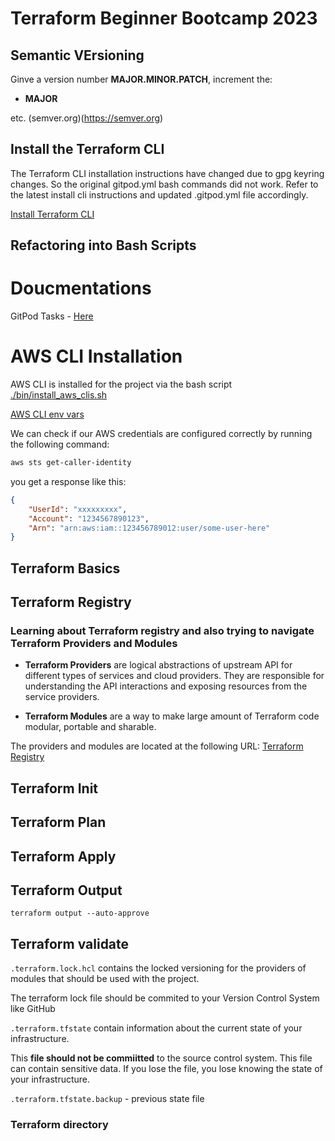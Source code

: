 # Terraform Beginner Bootcamp 2023

## Semantic VErsioning

Ginve a version number **MAJOR.MINOR.PATCH**, increment the: 

- **MAJOR** 


etc.
(semver.org)(https://semver.org)

## Install the Terraform CLI

The Terraform CLI installation instructions have changed due to gpg keyring changes. So the original gitpod.yml bash commands did not work. Refer to the latest install cli instructions and updated .gitpod.yml file accordingly.

[Install Terraform CLI](https://developer.hashicorp.com/terraform/tutorials/aws-get-started/install-cli)


## Refactoring into Bash Scripts 




# Doucmentations

GitPod Tasks - [Here](https://www.gitpod.io/docs/configure/workspaces/tasks)

# AWS CLI Installation
AWS CLI is installed for the project via the bash script [./bin/install_aws_clis.sh](./bin/install_aws_cli.sh)

[AWS CLI env vars](https://docs.aws.amazon.com/cli/latest/userguide/cli-configure-envvars.html)

We can check if our AWS credentials are configured correctly by running the following command:
```sh 
aws sts get-caller-identity
```

you get a response like this:
```json
{
    "UserId": "xxxxxxxxx",
    "Account": "1234567890123",
    "Arn": "arn:aws:iam::123456789012:user/some-user-here"
}
```
## Terraform Basics

## Terraform Registry

### Learning about Terraform registry and also trying to navigate Terraform Providers and Modules

- **Terraform Providers** are logical abstractions of upstream API for different types of services and cloud providers. They are responsible for understanding the API interactions and exposing resources from the service providers.

- **Terraform Modules** are a way to make large amount of Terraform code modular, portable and sharable. 

The providers and modules are located at the following URL: 
[Terraform Registry](https://registry.terraform.io/)

## Terraform Init
## Terraform Plan
## Terraform Apply
## Terraform Output
    terraform output --auto-approve
## Terraform validate

`.terraform.lock.hcl`  contains the locked versioning for the providers of modules that should be used with the project. 

The terraform lock file should be commited to your Version Control System like GitHub

`.terraform.tfstate` contain information about the current state of your infrastructure. 

This **file should not be commiitted** to the source control system. This file can contain sensitive data. If you lose the file, you lose knowing the state of your infrastructure. 

`.terraform.tfstate.backup` - previous state file

### Terraform directory





